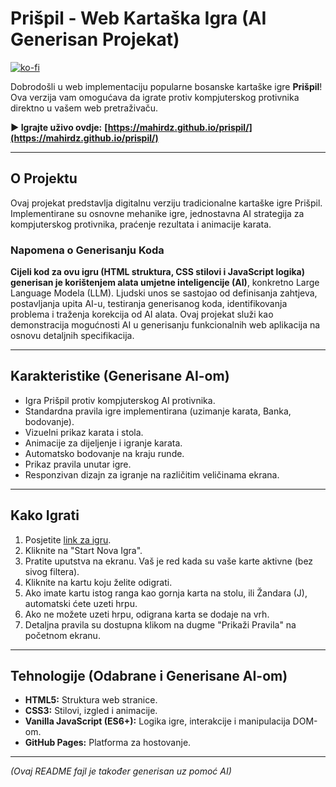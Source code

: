 # Prišpil - Web Kartaška Igra (AI Generisan Projekat)

[![ko-fi](https://ko-fi.com/img/githubbutton_sm.svg)](https://ko-fi.com/Q5Q7Z8H2K)

Dobrodošli u web implementaciju popularne bosanske kartaške igre **Prišpil**! Ova verzija vam omogućava da igrate protiv kompjuterskog protivnika direktno u vašem web pretraživaču.

**▶️ Igrajte uživo ovdje:** **[https://mahirdz.github.io/prispil/](https://mahirdz.github.io/prispil/)**

---

## O Projektu

Ovaj projekat predstavlja digitalnu verziju tradicionalne kartaške igre Prišpil. Implementirane su osnovne mehanike igre, jednostavna AI strategija za kompjuterskog protivnika, praćenje rezultata i animacije karata.

### Napomena o Generisanju Koda

**Cijeli kod za ovu igru (HTML struktura, CSS stilovi i JavaScript logika) generisan je korištenjem alata umjetne inteligencije (AI)**, konkretno Large Language Modela (LLM). Ljudski unos se sastojao od definisanja zahtjeva, postavljanja upita AI-u, testiranja generisanog koda, identifikovanja problema i traženja korekcija od AI alata. Ovaj projekat služi kao demonstracija mogućnosti AI u generisanju funkcionalnih web aplikacija na osnovu detaljnih specifikacija.

---

## Karakteristike (Generisane AI-om)

*   Igra Prišpil protiv kompjuterskog AI protivnika.
*   Standardna pravila igre implementirana (uzimanje karata, Banka, bodovanje).
*   Vizuelni prikaz karata i stola.
*   Animacije za dijeljenje i igranje karata.
*   Automatsko bodovanje na kraju runde.
*   Prikaz pravila unutar igre.
*   Responzivan dizajn za igranje na različitim veličinama ekrana.

---

## Kako Igrati

1.  Posjetite [link za igru](https://mahirdz.github.io/prispil/).
2.  Kliknite na "Start Nova Igra".
3.  Pratite uputstva na ekranu. Vaš je red kada su vaše karte aktivne (bez sivog filtera).
4.  Kliknite na kartu koju želite odigrati.
5.  Ako imate kartu istog ranga kao gornja karta na stolu, ili Žandara (J), automatski ćete uzeti hrpu.
6.  Ako ne možete uzeti hrpu, odigrana karta se dodaje na vrh.
7.  Detaljna pravila su dostupna klikom na dugme "Prikaži Pravila" na početnom ekranu.

---

## Tehnologije (Odabrane i Generisane AI-om)

*   **HTML5:** Struktura web stranice.
*   **CSS3:** Stilovi, izgled i animacije.
*   **Vanilla JavaScript (ES6+):** Logika igre, interakcije i manipulacija DOM-om.
*   **GitHub Pages:** Platforma za hostovanje.

---

*(Ovaj README fajl je također generisan uz pomoć AI)*